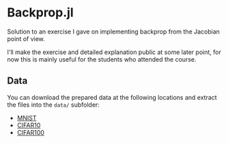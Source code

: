# Backprop.jl

Solution to an exercise I gave on implementing backprop from the Jacobian point of view.

I'll make the exercise and detailed explanation public at some later point, for now this is mainly useful for the students who attended the course.

## Data

You can download the prepared data at the following locations and extract the files into the `data/` subfolder:

- [MNIST](https://omnomnom.vision.rwth-aachen.de/data/mnist.tgz)
- [CIFAR10](https://omnomnom.vision.rwth-aachen.de/data/cifar10.tgz)
- [CIFAR100](https://omnomnom.vision.rwth-aachen.de/data/cifar100.tgz)
